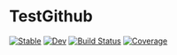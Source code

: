 # TestGithub

[![Stable](https://img.shields.io/badge/docs-stable-blue.svg)](https://HoBeZwe.github.io/TestGithub.jl/stable)
[![Dev](https://img.shields.io/badge/docs-dev-blue.svg)](https://HoBeZwe.github.io/TestGithub.jl/dev)
[![Build Status](https://github.com/HoBeZwe/TestGithub.jl/workflows/CI/badge.svg)](https://github.com/HoBeZwe/TestGithub.jl/actions)
[![Coverage](https://codecov.io/gh/HoBeZwe/TestGithub.jl/branch/master/graph/badge.svg)](https://codecov.io/gh/HoBeZwe/TestGithub.jl)
